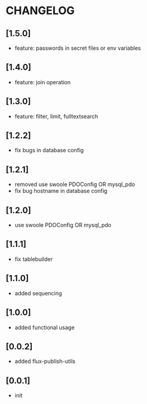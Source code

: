 # CHANGELOG

## [1.5.0]
* feature: passwords in secret files or env variables

## [1.4.0]
* feature: join operation

## [1.3.0]
* feature: filter, limit, fulltextsearch

## [1.2.2]
* fix bugs in database config

## [1.2.1]
* removed use swoole PDOConfig OR mysql_pdo
* fix bug hostname in database config 

## [1.2.0]
* use swoole PDOConfig OR mysql_pdo

## [1.1.1]
* fix tablebuilder

## [1.1.0]
* added sequencing

## [1.0.0]
* added functional usage

## [0.0.2]
* added flux-publish-utils

## [0.0.1]
* init